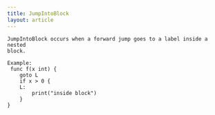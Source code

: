 ```yaml
---
title: JumpIntoBlock
layout: article
---
```

<!-- Copyright 2023 The Go Authors. All rights reserved.
     Use of this source code is governed by a BSD-style
     license that can be found in the LICENSE file. -->

<!-- Code generated by generrordocs.go; DO NOT EDIT. -->

```
JumpIntoBlock occurs when a forward jump goes to a label inside a nested
block.

Example:
 func f(x int) {
 	goto L
 	if x > 0 {
 	L:
 		print("inside block")
 	}
}
```

